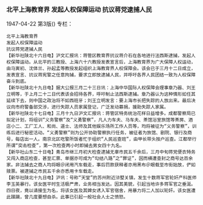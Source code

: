### 北平上海教育界  发起人权保障运动  抗议蒋党逮捕人民

1947-04-22
第3版()
专栏：

    北平上海教育界
    发起人权保障运动
    抗议蒋党逮捕人民
    【新华社陕北十六日电】沪文汇报讯：蒋管区教育界抗议蒋介石在各地进行法西斯逮捕，发起人权保障运动。从北平的三教授、上海六十六教授发表宣言后，上海教育界为广大保障人权运动，由马寅初、沈体兰、孙起孟等教授发起组织上海教育界人权保障会。该会已于三月十二日成立，发表宣言、抗议蒋宪警之任意拘捕，要求立即放逮捕人民，并呼吁各界人民团结一致为人权保障奋斗到底。
    【新华社陕北十九日电】据大公报三月二十三日讯：上海中华国际人权保障会理事章乃器、刘王立明等，于上月二十二日代表该会招待各界，呼吁制止法西斯逮捕。章乃器认为这种情形如任其延续下去，则中国之政治将不如西班牙；刘王立明发言：要上海市长把失踪的人放出来。最后决议向市府警备部交涉，进行失踪人员家属登记，广泛发动募捐，援助失踪人家属。
    【新华社陕北十七日电】三月十九日沪文汇报讯：蒋管区特务统治花样日益增多。成都警察局已拟定计划，将组训“义务警察”及“义勇警察”，凡人力车夫、马车夫、茶馆浴室旅馆等茶房、酒店小二、工厂工人、和尚、道士、法师及其他娱乐场所工作人员等，均将被征为“义务警察”，训练后进行秘密活动。“义勇警察”则为公开协助警察执行任务，被征者为旅馆、剧院、银行及商号，每店出一人。南京北区吃警所饭者忙于组织“人民巡查班”，由甲长带头按户巡查。江都举行所谓“突击检查”，第一次检查两小时即捕去男女四十九名。
    【新华社山东二十日电】青岛市继三月初大检查逮捕无辜市民五千余后，三月中旬蒋党便衣特务又闯入商店检查，甚至汇票、单据亦可成为“勾结八路”之“罪证”，因而横遭查封之商号达百余家。非法捕去之商人均将眼＠闭用汽车载走，事后罚款获释者亦用黑布＠眼载至市街始放，俨如赎票。被逮捕之市民五千余亦悉用卡车载走。
    【新华社陕北十九日电】沪讯：号称“天堂”的苏州附近浒墅关镇，发生十数蒋军官轮奸产科医师李玉英暴行。该女医平时生活极严肃，业务相当发达。因其美貌，引起当地许多蒋军官之垂涎。四日夜，竟以请接生为名，将该女医及其婢女诱入军官宿舍，用暴力将二人加以轮奸。该女医遭此蹂躏，曾几度要想自杀。此事已引起一般社会人士之愤怒。
